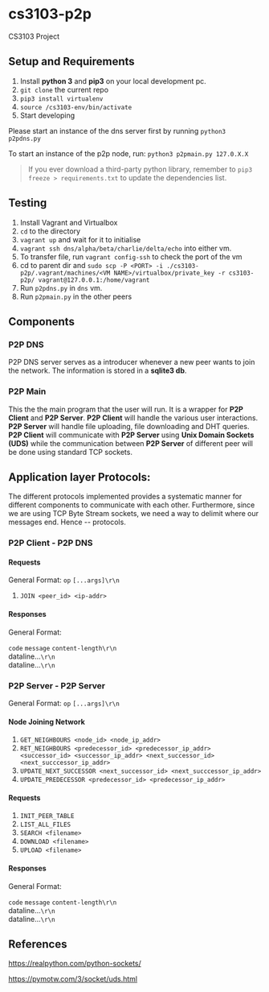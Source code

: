 # cs3103-p2p
CS3103 Project

## Setup and Requirements
 1. Install __python 3__ and __pip3__ on your local development pc.
 2. `git clone` the current repo
 3. `pip3 install virtualenv`
 4. `source /cs3103-env/bin/activate`
 5. Start developing
 
Please start an instance of the dns server first by running `python3 p2pdns.py`

To start an instance of the p2p node, run:
`python3 p2pmain.py 127.0.X.X`

> If you ever download a third-party python library, remember to `pip3 freeze > requirements.txt` to update the dependencies list.

## Testing
  1. Install Vagrant and Virtualbox
  2. `cd` to the directory
  3. `vagrant up` and wait for it to initialise
  4. `vagrant ssh dns/alpha/beta/charlie/delta/echo` into either vm.
  5. To transfer file, run `vagrant config-ssh` to check the port of the vm
  6. cd to parent dir and `sudo scp -P <PORT> -i ./cs3103-p2p/.vagrant/machines/<VM NAME>/virtualbox/private_key -r cs3103-p2p/ vagrant@127.0.0.1:/home/vagrant`
  7. Run `p2pdns.py` in `dns` vm.
  8. Run `p2pmain.py` in the other peers


## Components

### P2P DNS
P2P DNS server serves as a introducer whenever a new peer wants to join the network. The information is stored in a __sqlite3 db__.

### P2P Main
This the the main program that the user will run. It is a wrapper for __P2P Client__ and __P2P Server__. __P2P Client__ will handle the various user interactions. __P2P Server__ will handle file uploading, file downloading and DHT queries. __P2P Client__ will communicate with __P2P Server__ using __Unix Domain Sockets (UDS)__ while the communication between __P2P Server__ of different peer will be done using standard TCP sockets. 


## Application layer Protocols:
The different protocols implemented provides a systematic manner for different components to communicate with each other. Furthermore, since we are using TCP Byte Stream sockets, we need a way to delimit where our messages end. Hence -- protocols.

### P2P Client - P2P DNS
#### Requests
General Format: `op` `[...args]\r\n`
  
  1. `JOIN <peer_id> <ip-addr>`

#### Responses
General Format: 

`code` `message` `content-length\r\n`<br/>
dataline...`\r\n`<br/>
dataline...`\r\n`


### P2P Server - P2P Server
General Format: `op` `[...args]\r\n`

#### Node Joining Network
  1. `GET_NEIGHBOURS <node_id> <node_ip_addr>`
  2. `RET_NEIGHBOURS <predecessor_id> <predecessor_ip_addr> <successor_id> <successor_ip_addr> <next_successor_id> <next_succcessor_ip_addr>`
  3. `UPDATE_NEXT_SUCCESSOR <next_successor_id> <next_succcessor_ip_addr>`
  4. `UPDATE_PREDECESSOR <predecessor_id> <predecessor_ip_addr>`

#### Requests
  
  1. `INIT_PEER_TABLE`
  2. `LIST_ALL_FILES`
  3. `SEARCH <filename>`
  4. `DOWNLOAD <filename>`
  5. `UPLOAD <filename>`

#### Responses
General Format: 

`code` `message` `content-length\r\n`<br/>
dataline...`\r\n`<br/>
dataline...`\r\n`


## References
https://realpython.com/python-sockets/

https://pymotw.com/3/socket/uds.html
